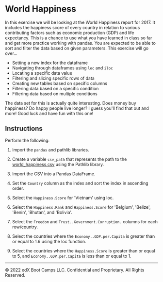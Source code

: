 # World Happiness

In this exercise we will be looking at the World Happiness report for 2017. It includes the happiness score of every country in relation to various contributing factors such as economic production (GDP) and life expectancy. This is a chance to use what you have learned in class so far and get more practice working with pandas. You are expected to be able to sort and filter the data based on given parameters. This exercise will go over...

* Setting a new index for the dataframe
* Navigating through dataframes using `loc` and `iloc`
* Locating a specific data value
* Filtering and slicing specific rows of data
* Creating new tables based on specific columns
* Filtering data based on a specific condition
* Filtering data based on multiple conditions

The data set for this is actually quite interesting. Does money buy happiness? Do happy people live longer? I guess you'll find that out and more! Good luck and have fun with this one!

## Instructions

Perform the following:

1. Import the `pandas` and pathlib libraries.

2. Create a variable `csv_path` that represents the path to the [world_happiness.csv](Resources/world_happiness.csv) using the Pathlib library.

3. Import the CSV into a Pandas DataFrame.

4. Set the `Country` column as the index and sort the index in ascending order.

5. Select the `Happiness.Score` for 'Vietnam' using loc.

6. Select the `Happiness.Rank` and `Happiness.Score` for 'Belgium', 'Belize', 'Benin', 'Bhutan', and 'Bolivia'.

7. Select the `Freedom` and `Trust..Government.Corruption.` columns for each row/country.

8. Select the countries where the `Economy..GDP.per.Capita` is greater than or equal to 1.6 using the loc function.

9. Select the countries where the `Happiness.Score` is greater than or equal to 5, and `Economy..GDP.per.Capita` is less than or equal to 1.

---

© 2022 edX Boot Camps LLC. Confidential and Proprietary. All Rights Reserved.
